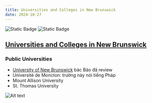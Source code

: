 ```yaml
---
title: Universities and Colleges in New Brunswick
date: 2024-10-27
---
```

![Static Badge](https://img.shields.io/badge/0ld-Camel-blue?link=https%3A%2F%2F0ldcamel.github.io%2Fblog) ![Static Badge](https://img.shields.io/badge/Camel-brightgreen?style=flat&logo=ocaml&logoColor=black&logoSize=auto&label=0ld&labelColor=abcdef&color=fedcba&cacheSeconds=3600&link=https%3A%2F%2F0ldcamel.github.io)  

## [Universities and Colleges in New Brunswick](https://www2.gnb.ca/content/gnb/en/departments/post-secondary_education_training_and_labour/Skills/content/Institutions/UniversitiesAndColleges.html)

### Public Universities
- [University of New Brunswick](https://0ldcamel.github.io/blog/2024/10/26/University-of-New_Brunswick.html) bác Bảo đã review  
- Université de Moncton: trường này nói tiếng Pháp   
- Mount Allison University
- St. Thomas University

  
![Alt text](./blog/2024/10/27dai_nguyen.png)

